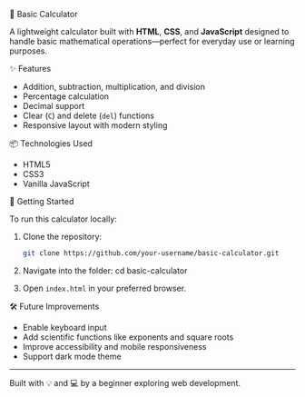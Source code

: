  🧮 Basic Calculator

A lightweight calculator built with **HTML**, **CSS**, and **JavaScript** designed to handle basic mathematical operations—perfect for everyday use or learning purposes.

✨ Features

- Addition, subtraction, multiplication, and division
- Percentage calculation
- Decimal support
- Clear (`C`) and delete (`del`) functions
- Responsive layout with modern styling

📦 Technologies Used

- HTML5
- CSS3
- Vanilla JavaScript

🚀 Getting Started

To run this calculator locally:

1. Clone the repository:
   ```bash
   git clone https://github.com/your-username/basic-calculator.git
2. Navigate into the folder:
   cd basic-calculator

3. Open `index.html` in your preferred browser.
   
🛠️ Future Improvements

- Enable keyboard input
- Add scientific functions like exponents and square roots
- Improve accessibility and mobile responsiveness
- Support dark mode theme

---

Built with 💡 and 💻 by a beginner exploring web development.

